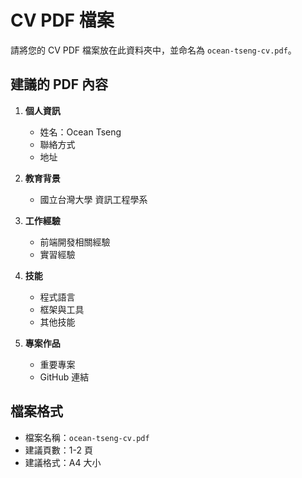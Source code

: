 # CV PDF 檔案

請將您的 CV PDF 檔案放在此資料夾中，並命名為 `ocean-tseng-cv.pdf`。

## 建議的 PDF 內容

1. **個人資訊**
   - 姓名：Ocean Tseng
   - 聯絡方式
   - 地址

2. **教育背景**
   - 國立台灣大學 資訊工程學系

3. **工作經驗**
   - 前端開發相關經驗
   - 實習經驗

4. **技能**
   - 程式語言
   - 框架與工具
   - 其他技能

5. **專案作品**
   - 重要專案
   - GitHub 連結

## 檔案格式

- 檔案名稱：`ocean-tseng-cv.pdf`
- 建議頁數：1-2 頁
- 建議格式：A4 大小
